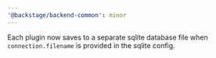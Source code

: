 ```yaml
---
'@backstage/backend-common': minor
---
```


Each plugin now saves to a separate sqlite database file when `connection.filename` is provided in the sqlite config.
